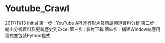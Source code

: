 # Youtube_Crawl
2017/11/13 Initial
第一步 : YouTube API 進行影片及所屬頻道資料分析
第二步 : 輸出分析資料及更新歷史到Excel
第三步 : 影片下載
第四步 : 構建Window端應用程式並包裝Python程式
